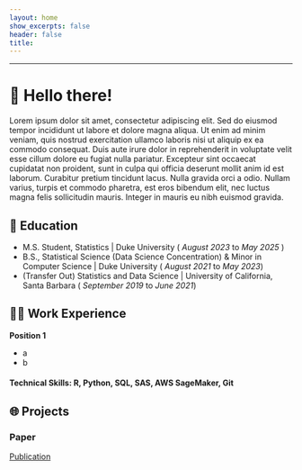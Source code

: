 ```yaml
---
layout: home
show_excerpts: false
header: false
title:     
---
```


------------------------------------------------------------------------------

# 👋 Hello there!

Lorem ipsum dolor sit amet, consectetur adipiscing elit. Sed do eiusmod tempor incididunt ut labore et dolore magna aliqua. Ut enim ad minim veniam, quis nostrud exercitation ullamco laboris nisi ut aliquip ex ea commodo consequat. Duis aute irure dolor in reprehenderit in voluptate velit esse cillum dolore eu fugiat nulla pariatur. Excepteur sint occaecat cupidatat non proident, sunt in culpa qui officia deserunt mollit anim id est laborum. Curabitur pretium tincidunt lacus. Nulla gravida orci a odio. Nullam varius, turpis et commodo pharetra, est eros bibendum elit, nec luctus magna felis sollicitudin mauris. Integer in mauris eu nibh euismod gravida. 


## 🏫 Education
- M.S. Student, Statistics | Duke University ( _August 2023_ to _May 2025_ )
- B.S., Statistical Science (Data Science Concentration) & Minor in Computer Science | Duke University ( _August 2021_ to _May 2023_)
- (Transfer Out) Statistics and Data Science | University of California, Santa Barbara ( _September 2019_ to _June 2021_)

## 👩‍💻 Work Experience
**Position 1**
- a
- b

#### Technical Skills: R, Python, SQL, SAS, AWS SageMaker, Git

## 🌐 Projects
### Paper
[Publication](https://ieeexplore.ieee.org/document/9332362)








